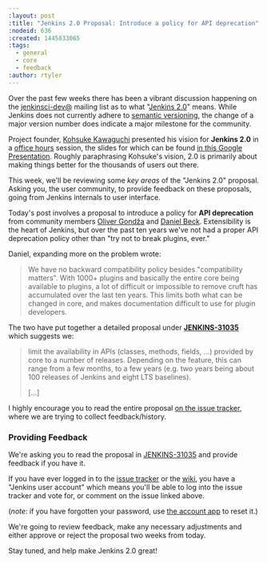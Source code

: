 ```yaml
---
:layout: post
:title: "Jenkins 2.0 Proposal: Introduce a policy for API deprecation"
:nodeid: 636
:created: 1445833065
:tags:
  - general
  - core
  - feedback
:author: rtyler
---
```


Over the past few weeks there has been a vibrant discussion happening on the
[jenkinsci-dev@](http://groups.google.com/group/jenkinsci-dev/topics) mailing
list as to what "[Jenkins
2.0](https://wiki.jenkins-ci.org/display/JENKINS/Jenkins+2.0)" means. While
Jenkins does not currently adhere to [semantic versioning](http://semver.org/),
the change of a major version number does indicate a major milestone for the community.

Project founder, [Kohsuke Kawaguchi](https://github.com/kohsuke) presented his
vision for **Jenkins 2.0** in a [office
hours](https://www.youtube.com/watch?v=2eVyc_n8i1c) session, the slides for
which can be found [in this Google
Presentation](https://docs.google.com/presentation/d/12ikbbQoMvus_l_q23BxXhYXnW9S5zsVNwIKZ9N8udg4).
Roughly paraphrasing Kohsuke's vision, 2.0 is primarily about making things
better for the thousands of users out there.

This week, we'll be reviewing some _key areas_ of the "Jenkins 2.0" proposal.
Asking you, the user community, to provide feedback on these proposals, going
from Jenkins internals to user interface.

Today's post involves a proposal to introduce a policy for **API
deprecation** from community members [Oliver
Gondža](https://github.com/olivergondza) and [Daniel
Beck](https://github.com/daniel-beck). Extensibility is the heart of Jenkins, but over the past ten
years we've not had a proper API deprecation policy other than "try not to
break plugins, ever."

Daniel, expanding more on the problem wrote:

> We have no backward compatibility policy besides "compatibility matters".
> With 1000+ plugins and basically the entire core being available to
> plugins, a lot of difficult or impossible to remove cruft has accumulated over
> the last ten years. This limits both what can be changed in core, and makes
> documentation difficult to use for plugin developers.

The two have put together a detailed proposal under
**[JENKINS-31035](https://issues.jenkins-ci.org/browse/JENKINS-31035)** which
suggests we:

> limit the availability in APIs (classes, methods, fields, …) provided by core
> to a number of releases. Depending on the feature, this can range from a few
> months, to a few years (e.g. two years being about 100 releases of Jenkins and
> eight LTS baselines).
>
> [...]

I highly encourage you to read the entire proposal [on the issue
tracker](https://issues.jenkins-ci.org/browse/JENKINS-31035), where we are
trying to collect feedback/history.

### Providing Feedback

We're asking you to read the proposal in
[JENKINS-31035](https://issues.jenkins-ci.org/browse/JENKINS-31035) and provide
feedback if you have it.

If you have ever logged in to the [issue
tracker](https://issues.jenkins-ci.org) or the
[wiki](https://wiki.jenkins-ci.org/), you have a "Jenkins user account" which
means you'll be able to log into the issue tracker and vote for, or comment on
the issue linked above.

(_note_: if you have forgotten your password, use [the account
app](https://jenkins-ci.org/account/) to reset it.)

We're going to review feedback, make any necessary adjustments and either
approve or reject the proposal two weeks from today.

Stay tuned, and help make Jenkins 2.0 great!
